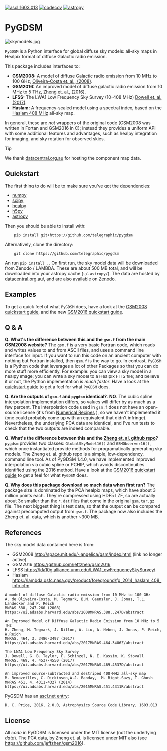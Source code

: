 [![ascl:1603.013](https://img.shields.io/badge/ascl-1603.013-blue.svg)](https://ascl.net/1603.013)
[![codecov](https://codecov.io/gh/telegraphic/pygdsm/branch/master/graph/badge.svg)](https://codecov.io/gh/telegraphic/pygdsm)
[![astropy](http://img.shields.io/badge/powered%20by-AstroPy-orange.svg?style=flat)](http://www.astropy.org/)

PyGDSM
=====

![skymodels.jpg](https://github.com/telegraphic/pygdsm/raw/master/docs/skymodels.jpg)


`PyGDSM` is a Python interface for global diffuse sky models: all-sky maps in Healpix format of diffuse Galactic radio emission.

This package includes interfaces to:
 * **GSM2008:** A model of diffuse Galactic radio emission from 10 MHz to 100 GHz, [Oliveira-Costa et. al., (2008)](https://ui.adsabs.harvard.edu/abs/2008MNRAS.388..247D/abstract).
 * **GSM2016:** An improved model of diffuse galactic radio emission from 10 MHz to 5 THz, [Zheng et. al., (2016)](https://ui.adsabs.harvard.edu/abs/2017MNRAS.464.3486Z/abstract).
 * **LFSS:** The LWA1 Low Frequency Sky Survey (10-408 MHz) [Dowell et. al. (2017)](https://ui.adsabs.harvard.edu/abs/2017MNRAS.469.4537D/abstract).
 * **Haslam:** A frequency-scaled model using a spectral index, based on the [Haslam 408 MHz](https://lambda.gsfc.nasa.gov/product/foreground/fg_2014_haslam_408_info.cfm) all-sky map.

In general, these are *not* wrappers of the original code (GSM2008 was written in Fortan and GSM2016 in C); instead they provides a uniform API with some additional features and advantages, such as healpy integration for imaging, and sky rotation for observed skies.

> [!TIP]
> We thank [datacentral.org.au](https://datacentral.org.au) for hosting the component map data.

Quickstart
----------

The first thing to do will be to make sure you've got the dependencies:

* [numpy](http://www.numpy.org/)
* [scipy](http://www.scipy.org/install.html)
* [healpy](http://healpy.readthedocs.org/en/latest/)
* [h5py](http://www.h5py.org/)
* [astropy](http://www.astropy.org/)

Then you should be able to install with:

        pip install git+https://github.com/telegraphic/pygdsm

Alternatively, clone the directory:

        git clone https://github.com/telegraphic/pygdsm

An run `pip install .`. On first run, the sky model data will be downloaded from Zenodo / LAMBDA. These are about 500 MB total, and will be downloaded into your astropy cache (`~/.astropy/`). The data are hosted by [datacentral.org.au/](https://datacentral.org.au), and are also available on [Zenodo](https://zenodo.org/record/3479985#.XaASx79S-AY).

Examples
---------

To get a quick feel of what `PyGDSM` does, have a look at the
[GSM2008 quickstart guide](http://nbviewer.ipython.org/github/telegraphic/PyGDSM/blob/master/docs/pygdsm_quickstart.ipynb), and the new
[GSM2016 quickstart guide](http://nbviewer.ipython.org/github/telegraphic/PyGDSM/blob/master/docs/pygdsm2016_quickstart.ipynb).

Q & A
-----

**Q. What's the difference between this and the `gsm.f` from the main GSM2008 website?**
     The `gsm.f` is a very basic Fortran code, which reads and writes values to and from
     ASCII files, and uses a command line interface for input. If you want to run this code
     on an ancient computer with nothing but Fortran installed, then `gsm.f` is the way to go.
     In contrast, `PyGDSM` is a Python code that leverages a lot of other Packages so that you
     can do more stuff more efficiently. For example: you can view a sky model in a healpy
     image; you can write a sky model to a Healpix FITS file; and believe it or not, the
     Python implementation is *much faster*. Have a look at the
     [quickstart guide](http://nbviewer.ipython.org/github/telegraphic/PyGDSM/blob/master/docs/pygdsm_quickstart.ipynb)
     to get a feel for what `PyGDSM` does.

**Q. Are the outputs of `gsm.f` and `pygdsm` identical?**.
     **NO**. The cubic  spline interpolation implementation differs, so values will differ by as
     much as a few percent. The interpolation code used in `gsm.f` does not have an open-source
     license (it's from [Numerical Recipes](http://www.nr.com/licenses/) ), so we haven't
     implemented it (one could probably come up with an equivalent that didn't infringe).
     Nevertheless, the underlying PCA data are identical, and I've run tests to check that
     the two outputs are indeed comparable.

**Q. What's the difference between this and the [Zheng et. al. github repo](https://github.com/jeffzhen/gsm2016)?**
     `pygdsm` provides two classes: `GlobalSkyModel16()` and `GSMObserver16()`, which once instantiated
     provide methods for programatically generating sky models. The Zheng et. al. github repo is a
     simple, low-dependency, command line tool. As of PyGDSM 1.4.0, we have implemented improved interpolation
     via cubic spline or PCHIP, which avoids discontinuities identified using the 2016 method. Have a look at the
     [GSM2016 quickstart guide](http://nbviewer.ipython.org/github/telegraphic/PyGDSM/blob/master/docs/pygdsm2016_quickstart.ipynb)
     to get a feel for what `PyGDSM` does.

**Q. Why does this package download so much data when first run?**
     The package size is dominated by the PCA healpix maps, which have about 3 million points each.
     They're compressed using HDF5 LZF, so are actually about 3x smaller than the `*.dat`
     files that come in the original `gsm.tar.gz` file. The next biggest thing is test data,
     so that the output can be compared against precomputed output from `gsm.f`. The package now also includes
     the Zheng et. al. data, which is another ~300 MB.


References
----------

The sky model data contained here is from:
* GSM2008 http://space.mit.edu/~angelica/gsm/index.html (link no longer active)
* GSM2016 https://github.com/jeffzhen/gsm2016
* LFSS https://lda10g.alliance.unm.edu/LWA1LowFrequencySkySurvey/
* Haslam https://lambda.gsfc.nasa.gov/product/foreground/fg_2014_haslam_408_info.cfm


```
A model of diffuse Galactic radio emission from 10 MHz to 100 GHz
A. de Oliveira-Costa, M. Tegmark, B.M. Gaensler, J. Jonas, T.L. Landecker and P. Reich
MNRAS 388, 247-260 (2008)
https://ui.adsabs.harvard.edu/abs/2008MNRAS.388..247D/abstract

An Improved Model of Diffuse Galactic Radio Emission from 10 MHz to 5 THz
H. Zheng, M. Tegmark, J. Dillon, A. Liu, A. Neben, J. Jonas, P. Reich, W.Reich
MNRAS, 464, 3, 3486-3497 (2017)
https://ui.adsabs.harvard.edu/abs/2017MNRAS.464.3486Z/abstract

The LWA1 Low Frequency Sky Survey
J. Dowell, G. B. Taylor, F. Schinzel, N. E. Kassim, K. Stovall
MNRAS, 469, 4, 4537-4550 (2017)
https://ui.adsabs.harvard.edu/abs/2017MNRAS.469.4537D/abstract

An improved source-subtracted and destriped 408-MHz all-sky map
M. Remazeilles, C. Dickinson,A.J. Banday,  M. Bigot-Sazy, T. Ghosh
MNRAS 451, 4, 4311-4327 (2014)
https://ui.adsabs.harvard.edu/abs/2015MNRAS.451.4311R/abstract

```

PyGSDM has an [ascl.net entry](https://ascl.net/1603.013):

```
D. C. Price, 2016, 2.0.0, Astrophysics Source Code Library, 1603.013
```

License
-------

All *code* in PyGDSM is licensed under the MIT license (not the underlying *data*).
The PCA data, by Zheng et. al. is licensed under MIT also (see https://github.com/jeffzhen/gsm2016).
